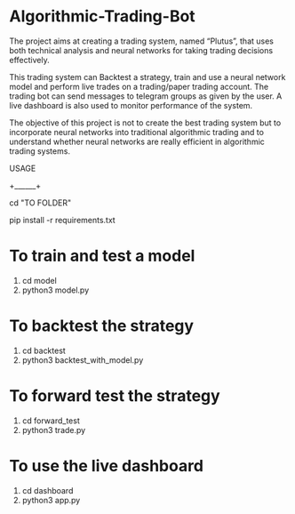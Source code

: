 # Algorithmic-Trading-Bot

The project aims at creating a trading system, named “Plutus”, that uses both technical analysis and neural networks for taking trading decisions effectively. 

This trading system can Backtest a strategy, train and use a neural network model and perform live trades on a trading/paper trading account. The trading bot can send messages to telegram groups as given by the user. A live dashboard is also used to monitor performance of the system.


The objective of this project is not to create the best trading system but to incorporate neural networks into traditional algorithmic trading and to understand whether neural networks are really efficient in algorithmic trading systems.


 USAGE
 
+______+

cd "TO FOLDER"

pip install -r requirements.txt


# To train and test a model
  1. cd model
  2. python3 model.py
  
 
# To backtest the strategy
  1. cd backtest
  2. python3 backtest_with_model.py

# To forward test the strategy
  1. cd forward_test
  2. python3 trade.py
 
# To use the live dashboard
  1. cd dashboard
  2. python3 app.py
  

